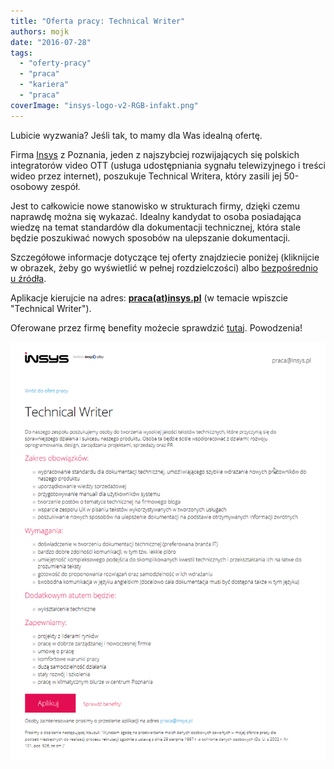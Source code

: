 ```yaml
---
title: "Oferta pracy: Technical Writer"
authors: mojk
date: "2016-07-28"
tags:
  - "oferty-pracy"
  - "praca"
  - "kariera"
  - "praca"
coverImage: "insys-logo-v2-RGB-infakt.png"
---
```


Lubicie wyzwania? Jeśli tak, to mamy dla Was idealną ofertę.

<!--truncate-->

Firma [Insys](http://www.insys.pl/strona-glowna) z Poznania, jeden z najszybciej
rozwijających się polskich integratorów video OTT (usługa udostępniania sygnału
telewizyjnego i treści wideo przez internet), poszukuje Technical Writera, który
zasili jej 50-osobowy zespół.

Jest to całkowicie nowe stanowisko w strukturach firmy, dzięki czemu naprawdę
można się wykazać. Idealny kandydat to osoba posiadająca wiedzę na temat
standardów dla dokumentacji technicznej, która stale będzie poszukiwać nowych
sposobów na ulepszanie dokumentacji.

Szczegółowe informacje dotyczące tej oferty znajdziecie poniżej (kliknijcie w
obrazek, żeby go wyświetlić w pełnej rozdzielczości) albo
[bezpośrednio u źródła](http://www.insys.pl/praca/technical-writer.html).

Aplikacje kierujcie na adres: [**praca(at)insys.pl**](mailto:praca@insys.pl) (w
temacie wpiszcie "Technical Writer").

Oferowane przez firmę benefity możecie sprawdzić
[tutaj](http://www.insys.pl/praca/index.html#benefit). Powodzenia!

[![insys_technical_writer](images/insys_technical_writer.png)](http://techwriter.pl/wp-content/uploads/2016/07/insys_technical_writer.png)
